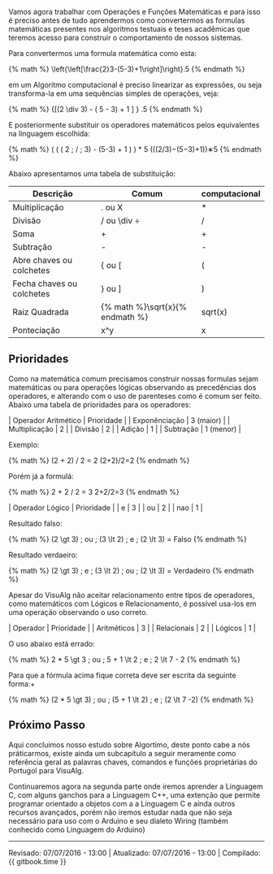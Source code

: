 Vamos agora trabalhar com Operações e Funções Matemáticas e para isso é preciso antes de tudo aprendermos como convertermos as formulas matemáticas presentes nos algoritmos testuais e teses acadêmicas que teremos acesso para construir o comportamento de nossos sistemas.

Para convertermos uma formula matemática como esta:

{% math %}
\left\{\left[\frac{2}3-(5-3)+1\right]\right\}.5
{% endmath %}

em um Algoritmo computacional é preciso linearizar as expressões, ou seja transforma-la em uma sequências simples de operações, veja:

{% math %}
\{[(2 \div 3) - ( 5 - 3) + 1 ] \} .5 
{% endmath %}

E posteriormente substituir os operadores matemáticos pelos equivalentes na linguagem escolhida:

{% math %}
( ( ( 2 \; / \; 3) - (5-3) + 1 ) ) * 5 (((2/3)−(5−3)+1))∗5
{% endmath %}

Abaixo apresentamos uma tabela de substituição:

| Descrição | Comum | computacional |
| -- | -- | -- |
| Multiplicação | . ou X | * |
| Divisão | / ou \div ÷ | / |
| Soma | + | + |
| Subtração | - | -|
| Abre chaves ou colchetes | { ou [ | ( |
| Fecha chaves ou colchetes | } ou ] | ) | 
| Raiz Quadrada	| {% math %}\sqrt{x}{% endmath %} | sqrt(x) |
| Ponteciação | x^y | x |


## Prioridades

Como na matemática comum precisamos construir nossas formulas sejam matemáticas ou para operações lógicas observando as precedências dos operadores, e alterando com o uso de parenteses como é comum ser feito.
Abaixo uma tabela de prioridades para os operadores:

| Operador Aritmético | Prioridade |
| Exponênciação	| 3 (maior) |
| Multiplicação | 2 |
| Divisão | 2 |
| Adição | 1 |
| Subtração | 1 (menor) |

Exemplo:

{% math %}
(2 + 2) / 2 = 2 (2+2)/2=2
{% endmath %}

Porém já a formulá:

{% math %}
2 + 2 / 2 = 3 2+2/2=3
{% endmath %}

| Operador Lógico | Prioridade |
| e | 3 |
| ou | 2 |
| nao | 1 |

Resultado falso:

{% math %}
(2 \gt 3) \; ou \; (3 \lt 2) \; e \; (2 \lt 3) = Falso 
{% endmath %}

Resultado verdaeiro:

{% math %}
(2 \gt 3) \; e \; (3 \lt 2) \; ou \; (2 \lt 3) = Verdadeiro 
{% endmath %}

Apesar do VisuAlg não aceitar relacionamento entre tipos de operadores, como matemáticos com Lógicos e Relacionamento, é possível usa-los em uma operação observando o uso correto.

| Operador | Prioridade |
| Aritméticos | 3 |
| Relacionais | 2 |
| Lógicos | 1 |

O uso abaixo está errado:

{% math %}
2 * 5 \gt 3 \; ou \; 5 + 1 \lt 2 \; e \; 2 \lt 7 - 2 
{% endmath %}

Para que a fórmula acima fique correta deve ser escrita da seguinte forma:+

{% math %}
(2 * 5 \gt 3) \; ou \; (5 + 1 \lt 2) \; e \; (2 \lt 7 -2) 
{% endmath %}

## Próximo Passo

Aqui concluimos nosso estudo sobre Algortimo, deste ponto cabe a nós práticarmos, existe ainda um subcapítulo a seguir meramente como referência geral as palavras chaves, comandos e funções proprietárias do Portugol para VisuAlg. 

Continuaremos agora na segunda parte onde iremos aprender a Linguagem C, com alguns ganchos para a Linguagem C++, uma extenção que permite programar orientado a objetos com a a Linguagem C e ainda outros recursos avançados, porém não iremos estudar nada que não seja necessário para uso com o Arduino e seu dialeto Wiring (também conhecido como Linguagem do Arduino)

---
Revisado: 07/07/2016 - 13:00 | Atualizado: 07/07/2016 - 13:00 | Compilado: {{ gitbook.time }}